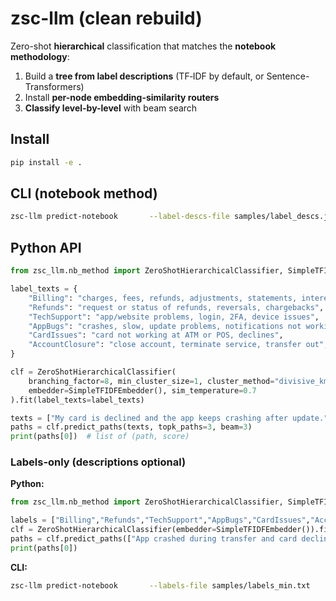 # zsc-llm (clean rebuild)

Zero-shot **hierarchical** classification that matches the **notebook methodology**:
1) Build a **tree from label descriptions** (TF‑IDF by default, or Sentence-Transformers)
2) Install **per-node embedding-similarity routers**
3) **Classify level-by-level** with beam search

## Install
```bash
pip install -e .
```

## CLI (notebook method)
```bash
zsc-llm predict-notebook       --label-descs-file samples/label_descs.json       --input samples/long_example.txt       --embedder tfidf       --branching-factor 8 --min-cluster-size 1       --temperature 0.7 --beam 3 --topk-paths 3       --out paths.csv
```

## Python API
```python
from zsc_llm.nb_method import ZeroShotHierarchicalClassifier, SimpleTFIDFEmbedder

label_texts = {
    "Billing": "charges, fees, refunds, adjustments, statements, interest, taxation",
    "Refunds": "request or status of refunds, reversals, chargebacks",
    "TechSupport": "app/website problems, login, 2FA, device issues",
    "AppBugs": "crashes, slow, update problems, notifications not working",
    "CardIssues": "card not working at ATM or POS, declines",
    "AccountClosure": "close account, terminate service, transfer out",
}

clf = ZeroShotHierarchicalClassifier(
    branching_factor=8, min_cluster_size=1, cluster_method="divisive_kmeans",
    embedder=SimpleTFIDFEmbedder(), sim_temperature=0.7
).fit(label_texts=label_texts)

texts = ["My card is declined and the app keeps crashing after update."]
paths = clf.predict_paths(texts, topk_paths=3, beam=3)
print(paths[0])  # list of (path, score)
```



### Labels-only (descriptions optional)
**Python:**
```python
from zsc_llm.nb_method import ZeroShotHierarchicalClassifier, SimpleTFIDFEmbedder

labels = ["Billing","Refunds","TechSupport","AppBugs","CardIssues","AccountClosure"]
clf = ZeroShotHierarchicalClassifier(embedder=SimpleTFIDFEmbedder()).fit(labels=labels)
paths = clf.predict_paths(["App crashed during transfer and card declined at POS."], topk_paths=3, beam=3)
print(paths[0])
```

**CLI:**
```bash
zsc-llm predict-notebook       --labels-file samples/labels_min.txt       --input samples/long_example.txt       --embedder tfidf --beam 3 --topk-paths 3
```
